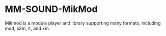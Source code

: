 MM-SOUND-MikMod
===============

Mikmod is a module player and library supporting many formats, including mod, s3m, it, and xm. 
